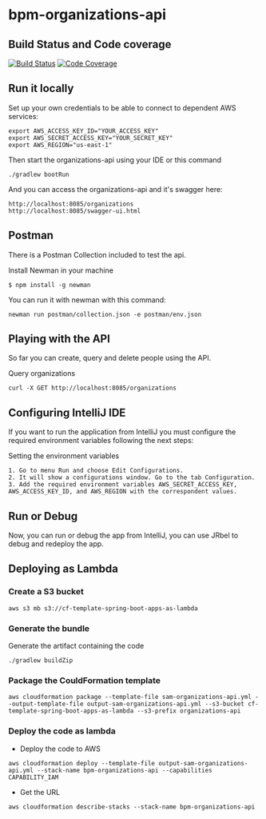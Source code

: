 # bpm-organizations-api

## Build Status and Code coverage

[![Build Status](https://travis-ci.org/ioet/bpm-organizations-api.svg?branch=master)](https://travis-ci.org/ioet/bpm-organizations-api)
[![Code Coverage](https://codecov.io/gh/ioet/bpm-organizations-api/branch/master/graph/badge.svg)](https://codecov.io/gh/ioet/bpm-organizations-api)

## Run it locally

Set up your own credentials to be able to connect to dependent AWS services:

```
export AWS_ACCESS_KEY_ID="YOUR_ACCESS_KEY"
export AWS_SECRET_ACCESS_KEY="YOUR_SECRET_KEY"
export AWS_REGION="us-east-1"
```


Then start the organizations-api using your IDE or this command
```
./gradlew bootRun
```


And you can access the organizations-api and it's swagger here: 
```
http://localhost:8085/organizations
http://localhost:8085/swagger-ui.html
```

## Postman
There is a Postman Collection included to test the api.

Install Newman in your machine

```
$ npm install -g newman
```
  
You can run it with newman with this command:
```
newman run postman/collection.json -e postman/env.json
```

## Playing with the API
So far you can create, query and delete people using the API. 

Query organizations

```
curl -X GET http://localhost:8085/organizations
```

## Configuring IntelliJ IDE
If you want to run the application from IntelliJ you must configure the required environment variables following the next steps:

Setting the environment variables

```
1. Go to menu Run and choose Edit Configurations.
2. It will show a configurations window. Go to the tab Configuration.
3. Add the required environment variables AWS_SECRET_ACCESS_KEY, AWS_ACCESS_KEY_ID, and AWS_REGION with the correspondent values.
```

## Run or Debug

Now, you can run or debug the app from IntelliJ, you can use JRbel to debug and redeploy the app.


## Deploying as Lambda

### Create a S3 bucket
```
aws s3 mb s3://cf-template-spring-boot-apps-as-lambda
```

### Generate the bundle
Generate the artifact containing the code
```
./gradlew buildZip
```

### Package the CouldFormation template
```
aws cloudformation package --template-file sam-organizations-api.yml --output-template-file output-sam-organizations-api.yml --s3-bucket cf-template-spring-boot-apps-as-lambda --s3-prefix organizations-api
```

### Deploy the code as lambda

- Deploy the code to AWS
```
aws cloudformation deploy --template-file output-sam-organizations-api.yml --stack-name bpm-organizations-api --capabilities CAPABILITY_IAM
```

- Get the URL
```
aws cloudformation describe-stacks --stack-name bpm-organizations-api
```